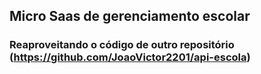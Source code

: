 ## Micro Saas de gerenciamento escolar

### Reaproveitando o código de outro repositório (https://github.com/JoaoVictor2201/api-escola)